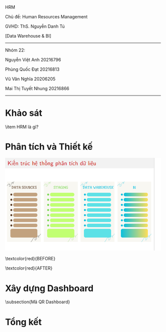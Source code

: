 HRM

Chủ đề: Human Resources Management

GVHD: ThS. Nguyễn Danh Tú

[Data Warehouse \& BI]

---

Nhóm 22:

Nguyễn Việt Anh 20216796

Phùng Quốc Đạt 20216813

Vũ Văn Nghĩa 20206205

Mai Thị Tuyết Nhung 20216866

---

# Khảo sát

\item HRM là gì?

<!-- \subsection{Giới thiệu về HRM} -->

<!-- \subsection{Business Model Canvas} -->

# Phân tích và Thiết kế

<!-- \subsection{Kiến trúc hệ thống phân tích dữ liệu} -->

![alt text](image.png)

<!-- \subsection{ETL} -->

<!-- \subsection{ETL} -->

\textcolor{red}{BEFORE}

\textcolor{red}{AFTER}

# Xây dựng Dashboard

\subsection{Mã QR Dashboard}

# Tổng kết
